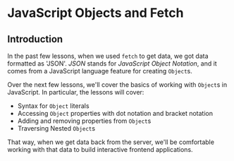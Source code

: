 # JavaScript Objects and Fetch

## Introduction

In the past few lessons, when we used `fetch` to get data, we got data
formatted as 'JSON'. _JSON_ stands for _JavaScript Object Notation_, and 
it comes from a JavaScript language feature for creating `Object`s.

Over the next few lessons, we'll cover the basics of working with `Object`s in
JavaScript. In particular, the lessons will cover:

- Syntax for `Object` literals
- Accessing `Object` properties with dot notation and bracket notation
- Adding and removing properties from `Object`s
- Traversing Nested `Object`s

That way, when we get data back from the server, we'll be comfortable working
with that data to build interactive frontend applications.
